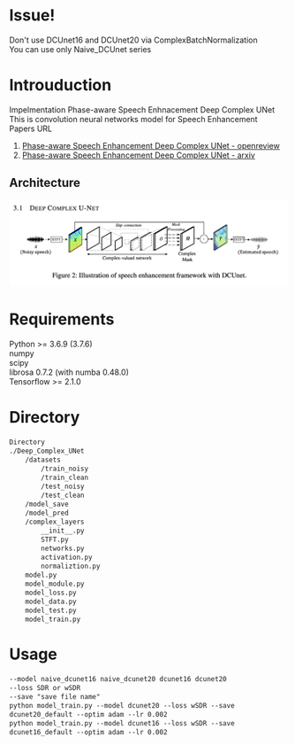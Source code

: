 # Issue!
Don't use DCUnet16 and DCUnet20 via ComplexBatchNormalization  
You can use only Naive_DCUnet series  
# Introuduction
Impelmentation Phase-aware Speech Enhnacement Deep Complex UNet  
This is convolution neural networks model for Speech Enhancement  
Papers URL
1. [Phase-aware Speech Enhancement Deep Complex UNet - openreview](https://openreview.net/pdf?id=SkeRTsAcYm)
2. [Phase-aware Speech Enhancement Deep Complex UNet - arxiv](https://arxiv.org/abs/1903.03107)
## Architecture
![archi](./figure/figure1.png)
#
# Requirements
Python >= 3.6.9 (3.7.6)  
numpy  
scipy  
librosa 0.7.2  (with numba 0.48.0)  
Tensorflow >= 2.1.0  
#  
# Directory  
```
Directory
./Deep_Complex_UNet
    /datasets
        /train_noisy
        /train_clean
        /test_noisy
        /test_clean
    /model_save
    /model_pred
    /complex_layers
        __init__.py
        STFT.py
        networks.py
        activation.py
        normaliztion.py
    model.py
    model_module.py
    model_loss.py
    model_data.py
    model_test.py
    model_train.py
```
#
# Usage
```
--model naive_dcunet16 naive_dcunet20 dcunet16 dcunet20
--loss SDR or wSDR  
--save "save file name"  
python model_train.py --model dcunet20 --loss wSDR --save dcunet20_default --optim adam --lr 0.002
python model_train.py --model dcunet16 --loss wSDR --save dcunet16_default --optim adam --lr 0.002
```

